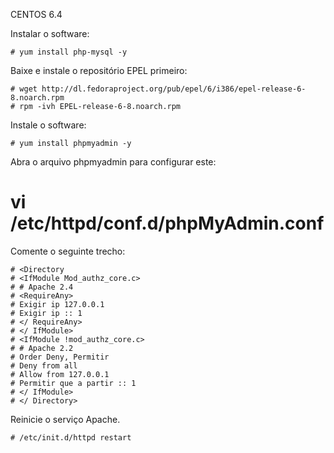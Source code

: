CENTOS 6.4

Instalar o software:

    # yum install php-mysql -y   


Baixe e instale o repositório EPEL primeiro:

    # wget http://dl.fedoraproject.org/pub/epel/6/i386/epel-release-6-8.noarch.rpm
    # rpm -ivh EPEL-release-6-8.noarch.rpm 


Instale o software:

    # yum install phpmyadmin -y 


Abra o arquivo phpmyadmin para configurar este:

   #  vi /etc/httpd/conf.d/phpMyAdmin.conf

Comente o seguinte trecho:

    # <Directory
    # <IfModule Mod_authz_core.c>
    # # Apache 2.4
    # <RequireAny>
    # Exigir ip 127.0.0.1
    # Exigir ip :: 1
    # </ RequireAny>
    # </ IfModule>
    # <IfModule !mod_authz_core.c>
    # # Apache 2.2
    # Order Deny, Permitir
    # Deny from all
    # Allow from 127.0.0.1
    # Permitir que a partir :: 1
    # </ IfModule>
    # </ Directory> 

Reinicie o serviço Apache.

    # /etc/init.d/httpd restart 
